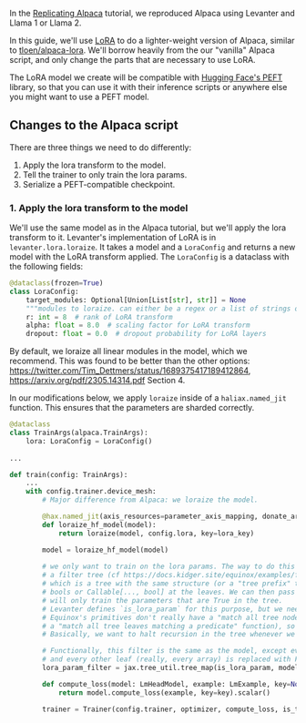 In the [Replicating Alpaca](./Replicating-Alpaca.md) tutorial, we reproduced Alpaca using Levanter and Llama 1 or Llama 2. 

In this guide, we'll use [LoRA](https://arxiv.org/abs/2106.09685) to do a lighter-weight
version of Alpaca, similar to [tloen/alpaca-lora](https://github.com/tloen/alpaca-lora). We'll borrow heavily from 
the our "vanilla" Alpaca script, and only change the parts that are necessary to use LoRA.

The LoRA model we create will be compatible with [Hugging Face's PEFT](https://github.com/huggingface/peft) library,
so that you can use it with their inference scripts or anywhere else you might want to use a PEFT model.

## Changes to the Alpaca script

There are three things we need to do differently:
1. Apply the lora transform to the model.
2. Tell the trainer to only train the lora params.
3. Serialize a PEFT-compatible checkpoint.

### 1. Apply the lora transform to the model

We'll use the same model as in the Alpaca tutorial, but we'll apply the lora transform to it. Levanter's implementation
of LoRA is in `levanter.lora.loraize`. It takes a model and a `LoraConfig` and returns a new model with the LoRA transform
applied. The `LoraConfig` is a dataclass with the following fields:
```python
@dataclass(frozen=True)
class LoraConfig:
    target_modules: Optional[Union[List[str], str]] = None
    """modules to loraize. can either be a regex or a list of strings of module names, or None, meaning all linear modules"""
    r: int = 8  # rank of LoRA transform
    alpha: float = 8.0  # scaling factor for LoRA transform
    dropout: float = 0.0  # dropout probability for LoRA layers
```

By default, we loraize all linear modules in the model, which we recommend. This was found to be better than the other
options: https://twitter.com/Tim_Dettmers/status/1689375417189412864, https://arxiv.org/pdf/2305.14314.pdf Section 4.

In our modifications below, we apply `loraize` inside of a `haliax.named_jit` function. This ensures that the 
parameters are sharded correctly.

```python
@dataclass
class TrainArgs(alpaca.TrainArgs):
    lora: LoraConfig = LoraConfig()
    
...

def train(config: TrainArgs):
    ...
    with config.trainer.device_mesh:
        # Major difference from Alpaca: we loraize the model.

        @hax.named_jit(axis_resources=parameter_axis_mapping, donate_args=(True))
        def loraize_hf_model(model):
            return loraize(model, config.lora, key=lora_key)

        model = loraize_hf_model(model)
        
        # we only want to train on the lora params. The way to do this in Equinox is generally with
        # a filter tree (cf https://docs.kidger.site/equinox/examples/frozen_layer/),
        # which is a tree with the same structure (or a "tree prefix" thereof) as the model, but with
        # bools or Callable[..., bool] at the leaves. We can then pass this tree to the trainer and it
        # will only train the parameters that are True in the tree.
        # Levanter defines `is_lora_param` for this purpose, but we need to be careful about how we use it.
        # Equinox's primitives don't really have a "match all tree nodes matching a predicate" function (just
        # a "match all tree leaves matching a predicate" function), so we need to be just a bit careful.
        # Basically, we want to halt recursion in the tree whenever we hit a node that is a lora param.

        # Functionally, this filter is the same as the model, except every lora param is replaced with True
        # and every other leaf (really, every array) is replaced with False
        lora_param_filter = jax.tree_util.tree_map(is_lora_param, model, is_leaf=is_lora_param)

        def compute_loss(model: LmHeadModel, example: LmExample, key=None):
            return model.compute_loss(example, key=key).scalar()

        trainer = Trainer(config.trainer, optimizer, compute_loss, is_trainable=lora_param_filter)
```

